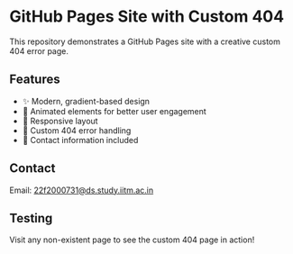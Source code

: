 # GitHub Pages Site with Custom 404

This repository demonstrates a GitHub Pages site with a creative custom 404 error page.

## Features
- ✨ Modern, gradient-based design
- 🎨 Animated elements for better user engagement
- 📱 Responsive layout
- 🔄 Custom 404 error handling
- 📧 Contact information included

## Contact
Email: 22f2000731@ds.study.iitm.ac.in

## Testing
Visit any non-existent page to see the custom 404 page in action!
